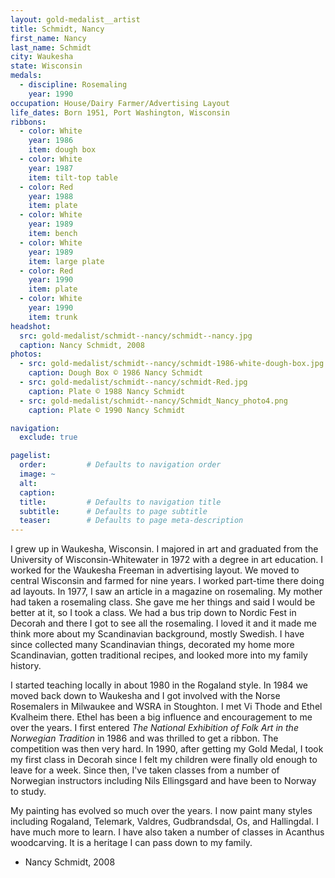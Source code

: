 ```yaml
---
layout: gold-medalist__artist
title: Schmidt, Nancy
first_name: Nancy
last_name: Schmidt
city: Waukesha
state: Wisconsin
medals: 
  - discipline: Rosemaling
    year: 1990
occupation: House/Dairy Farmer/Advertising Layout
life_dates: Born 1951, Port Washington, Wisconsin
ribbons:
  - color: White
    year: 1986
    item: dough box
  - color: White
    year: 1987
    item: tilt-top table
  - color: Red
    year: 1988
    item: plate
  - color: White
    year: 1989
    item: bench
  - color: White
    year: 1989
    item: large plate
  - color: Red
    year: 1990
    item: plate
  - color: White
    year: 1990
    item: trunk
headshot:
  src: gold-medalist/schmidt--nancy/schmidt--nancy.jpg
  caption: Nancy Schmidt, 2008
photos:
  - src: gold-medalist/schmidt--nancy/schmidt-1986-white-dough-box.jpg
    caption: Dough Box © 1986 Nancy Schmidt
  - src: gold-medalist/schmidt--nancy/schmidt-Red.jpg
    caption: Plate © 1988 Nancy Schmidt
  - src: gold-medalist/schmidt--nancy/Schmidt_Nancy_photo4.png
    caption: Plate © 1990 Nancy Schmidt

navigation:
  exclude: true

pagelist:
  order:         # Defaults to navigation order  
  image: ~
  alt:
  caption:
  title:         # Defaults to navigation title
  subtitle:      # Defaults to page subtitle
  teaser:        # Defaults to page meta-description  
---
```

I grew up in Waukesha, Wisconsin. I majored in art and graduated from the University of Wisconsin-Whitewater in 1972 with a degree in art education. I worked for the Waukesha Freeman in advertising layout. We moved to central Wisconsin and farmed for nine years. I worked part-time there doing ad layouts. In 1977, I saw an article in a magazine on rosemaling. My mother had taken a rosemaling class. She gave me her things and said I would be better at it, so I took a class. We had a bus trip down to Nordic Fest in Decorah and there I got to see all the rosemaling. I loved it and it made me think more about my Scandinavian background, mostly Swedish. I have since collected many Scandinavian things, decorated my home more Scandinavian, gotten traditional recipes, and looked more into my family history.
 
I started teaching locally in about 1980 in the Rogaland style. In 1984 we moved back down to Waukesha and I got involved with the Norse Rosemalers in Milwaukee and WSRA in Stoughton. I met Vi Thode and Ethel Kvalheim there. Ethel has been a big influence and encouragement to me over the years. I first entered _The National Exhibition of Folk Art in the Norwegian Tradition_ in 1986 and was thrilled to get a ribbon. The competition was then very hard. In 1990, after getting my Gold Medal, I took my first class in Decorah since I felt my children were finally old enough to leave for a week. Since then, I've taken classes from a number of Norwegian instructors including Nils Ellingsgard and have been to Norway to study.
 
My painting has evolved so much over the years. I now paint many styles including Rogaland, Telemark, Valdres, Gudbrandsdal, Os, and Hallingdal. I have much more to learn. I have also taken a number of classes in Acanthus woodcarving. It is a heritage I can pass down to my family.

- Nancy Schmidt, 2008